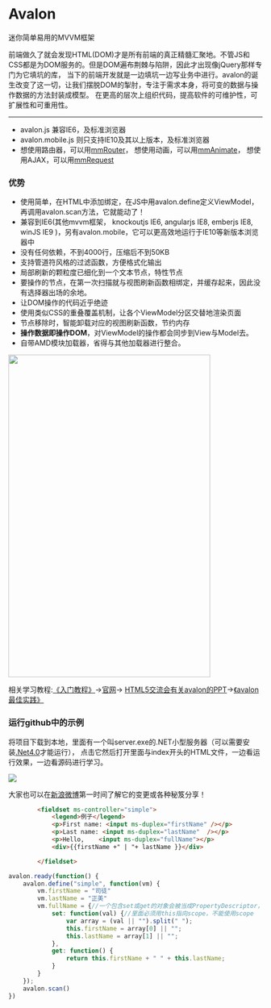
<h1>Avalon</h1>
<p>迷你简单易用的MVVM框架</p>
<p>前端做久了就会发现HTML(DOM)才是所有前端的真正精髓汇聚地。不管JS和CSS都是为DOM服务的。但是DOM遍布荆棘与陷阱，因此才出现像jQuery那样专门为它填坑的库，
当下的前端开发就是一边填坑一边写业务中进行。avalon的诞生改变了这一切，让我们摆脱DOM的掣肘，专注于需求本身，将可变的数据与操作数据的方法封装成模型。
在更高的层次上组织代码，提高软件的可维护性，可扩展性和可重用性。</p>
<hr>
<ul>
    <li>avalon.js 兼容IE6，及标准浏览器</li>
    <li>avalon.mobile.js 则只支持IE10及其以上版本，及标准浏览器</li>
    <li>想使用路由器，可以用<a href="https://github.com/RubyLouvre/mmRouter">mmRouter</a>，
想使用动画，可以用<a href="https://github.com/RubyLouvre/mmAnimate">mmAnimate</a>，
想使用AJAX，可以用<a href="https://github.com/RubyLouvre/mmRequest">mmRequest</a>
</li>
</ul>
<h3>优势</h3>
<ul>
    <li>使用简单，在HTML中添加绑定，在JS中用avalon.define定义ViewModel，再调用avalon.scan方法，它就能动了！</li>
    <li>兼容到IE6(其他mvvm框架， knockoutjs IE6, angularjs IE8, emberjs IE8, winJS IE9 )，另有avalon.mobile，它可以更高效地运行于IE10等新版本浏览器中</li>
    <li>没有任何依赖，不到4000行，压缩后不到50KB</li>
    <li>支持管道符风格的过滤函数，方便格式化输出</li>
    <li>局部刷新的颗粒度已细化到一个文本节点，特性节点</li>
    <li>要操作的节点，在第一次扫描就与视图刷新函数相绑定，并缓存起来，因此没有选择器出场的余地。</li>
    <li>让DOM操作的代码近乎绝迹</li>
    <li>使用类似CSS的重叠覆盖机制，让各个ViewModel分区交替地渲染页面</li>
    <li>节点移除时，智能卸载对应的视图刷新函数，节约内存</li>
    <li><strong>操作数据即操作DOM</strong>，对ViewModel的操作都会同步到View与Model去。</li>
    <li>自带AMD模块加载器，省得与其他加载器进行整合。</li>
</ul>
<div><img src="https://raw2.github.com/RubyLouvre/avalon/master/ecosphere.jpg" width="400" height="640"></div>
<p>相关学习教程:<a href="http://www.cnblogs.com/rubylouvre/p/3181291.html">《入门教程》</a>→<a href="http://rubylouvre.github.io/mvvm/">官网</a>→
<a href="http://vdisk.weibo.com/s/aMO9PyIQCnLOF/1375154475">HTML5交流会有关avalon的PPT</a>→<a href="http://www.cnblogs.com/rubylouvre/p/3385373.html">《avalon最佳实践》</a>
</p>
<h3>运行github中的示例</h3>
<p>将项目下载到本地，里面有一个叫server.exe的.NET小型服务器（可以需要安装<a href="http://dl.pconline.com.cn/download/54972.html">.Net4.0</a>才能运行），
点击它然后打开里面与index开头的HTML文件，一边看运行效果，一边看源码进行学习。</p>
<p><img src="https://raw2.github.com/RubyLouvre/avalon/master/example.jpg"/></p>

<p>大家也可以在<a href="http://huati.weibo.com/k/avalon%E5%BF%AB%E6%8A%A5?from=501&order=time">新浪微博</a>第一时间了解它的变更或各种秘笈分享！</p>



```html
        <fieldset ms-controller="simple">
            <legend>例子</legend>
            <p>First name: <input ms-duplex="firstName" /></p>
            <p>Last name: <input ms-duplex="lastName"  /></p>
            <p>Hello,    <input ms-duplex="fullName"></p>
            <div>{{firstName +" | "+ lastName }}</div>

        </fieldset>
```
```javascript
avalon.ready(function() {
    avalon.define("simple", function(vm) {
        vm.firstName = "司徒"
        vm.lastName = "正美"
        vm.fullName = {//一个包含set或get的对象会被当成PropertyDescriptor，
            set: function(val) {//里面必须用this指向scope，不能使用scope
                var array = (val || "").split(" ");
                this.firstName = array[0] || "";
                this.lastName = array[1] || "";
            },
            get: function() {
                return this.firstName + " " + this.lastName;
            }
        }
    });
    avalon.scan()
})
```